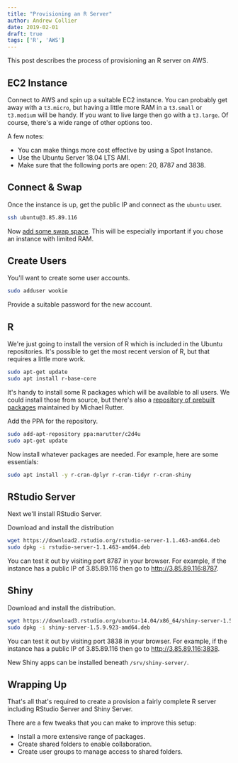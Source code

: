 ```yaml
---
title: "Provisioning an R Server"
author: Andrew Collier
date: 2019-02-01
draft: true
tags: ['R', 'AWS']
---
```


This post describes the process of provisioning an R server on AWS.

## EC2 Instance

Connect to AWS and spin up a suitable EC2 instance. You can probably get away with a `t3.micro`, but having a little more RAM in a `t3.small` or `t3.medium` will be handy. If you want to live large then go with a `t3.large`. Of course, there's a wide range of other options too.

A few notes:

- You can make things more cost effective by using a Spot Instance.
- Use the Ubuntu Server 18.04 LTS AMI.
- Make sure that the following ports are open: 20, 8787 and 3838.

## Connect & Swap

Once the instance is up, get the public IP and connect as the `ubuntu` user.

```bash
ssh ubuntu@3.85.89.116
```

Now [add some swap space](https://datawookie.netlify.com/blog/2015/06/amazon-ec2-adding-swap/). This will be especially important if you chose an instance with limited RAM.

## Create Users

You'll want to create some user accounts.

```bash
sudo adduser wookie
```

Provide a suitable password for the new account.

## R

We're just going to install the version of R which is included in the Ubuntu repositories. It's possible to get the most recent version of R, but that requires a little more work.

```bash
sudo apt-get update
sudo apt install r-base-core
```

It's handy to install some R packages which will be available to all users. We could install those from source, but there's also a [repository of prebuilt packages](https://launchpad.net/~marutter/+archive/ubuntu/c2d4u) maintained by Michael Rutter.

Add the PPA for the repository.

```bash
sudo add-apt-repository ppa:marutter/c2d4u
sudo apt-get update
```

Now install whatever packages are needed. For example, here are some essentials:

```bash
sudo apt install -y r-cran-dplyr r-cran-tidyr r-cran-shiny
```

## RStudio Server

Next we'll install RStudio Server.

Download and install the distribution

```bash
wget https://download2.rstudio.org/rstudio-server-1.1.463-amd64.deb
sudo dpkg -i rstudio-server-1.1.463-amd64.deb
```

You can test it out by visiting port 8787 in your browser. For example, if the instance has a public IP of 3.85.89.116 then go to http://3.85.89.116:8787.

## Shiny

Download and install the distribution.

```bash
wget https://download3.rstudio.org/ubuntu-14.04/x86_64/shiny-server-1.5.9.923-amd64.deb
sudo dpkg -i shiny-server-1.5.9.923-amd64.deb
```

You can test it out by visiting port 3838 in your browser. For example, if the instance has a public IP of 3.85.89.116 then go to http://3.85.89.116:3838.

New Shiny apps can be installed beneath `/srv/shiny-server/`.

## Wrapping Up

That's all that's required to create a provision a fairly complete R server including RStudio Server and Shiny Server.

There are a few tweaks that you can make to improve this setup:

- Install a more extensive range of packages.
- Create shared folders to enable collaboration.
- Create user groups to manage access to shared folders.
